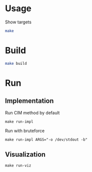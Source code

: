 # Usage

Show targets

```bash
make
```

# Build

```bash
make build
```

# Run

## Implementation

Run CIM method by default

```
make run-impl
```

Run with bruteforce

```
make run-impl ARGS="-o /dev/stdout -b"
```

## Visualization

```
make run-viz
```
